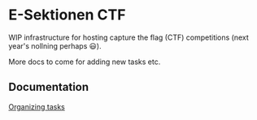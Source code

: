 # E-Sektionen CTF 
WIP infrastructure for hosting capture the flag (CTF) competitions (next year's nollning perhaps :smiley:).

More docs to come for adding new tasks etc. 

## Documentation

[Organizing tasks](./docs/organizing_tasks.md)